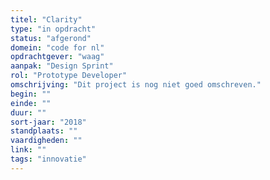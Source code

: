 ```yaml
---
titel: "Clarity"
type: "in opdracht"
status: "afgerond"
domein: "code for nl"
opdrachtgever: "waag"
aanpak: "Design Sprint"
rol: "Prototype Developer"
omschrijving: "Dit project is nog niet goed omschreven."
begin: ""
einde: ""
duur: ""
sort-jaar: "2018"
standplaats: ""
vaardigheden: ""
link: ""
tags: "innovatie"
---
```

